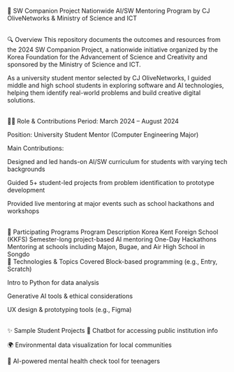 🧭 SW Companion Project
Nationwide AI/SW Mentoring Program by CJ OliveNetworks & Ministry of Science and ICT

<br/>
🔍 Overview
This repository documents the outcomes and resources from the 2024 SW Companion Project, a nationwide initiative organized by the Korea Foundation for the Advancement of Science and Creativity and sponsored by the Ministry of Science and ICT.

As a university student mentor selected by CJ OliveNetworks, I guided middle and high school students in exploring software and AI technologies, helping them identify real-world problems and build creative digital solutions.

<br/>
🧑‍🏫 Role & Contributions
Period: March 2024 – August 2024

Position: University Student Mentor (Computer Engineering Major)

Main Contributions:

Designed and led hands-on AI/SW curriculum for students with varying tech backgrounds

Guided 5+ student-led projects from problem identification to prototype development

Provided live mentoring at major events such as school hackathons and workshops

<br/>
🏫 Participating Programs
Program	Description
Korea Kent Foreign School (KKFS)	Semester-long project-based AI mentoring
One-Day Hackathons	Mentoring at schools including Majon, Bugae, and Air High School in Songdo

<br/>
🔧 Technologies & Topics Covered
Block-based programming (e.g., Entry, Scratch)

Intro to Python for data analysis

Generative AI tools & ethical considerations

UX design & prototyping tools (e.g., Figma)

<br/>
✨ Sample Student Projects
📱 Chatbot for accessing public institution info

🌍 Environmental data visualization for local communities

🧠 AI-powered mental health check tool for teenagers

<br/>
